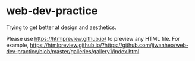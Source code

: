 # web-dev-practice
Trying to get better at design and aesthetics.

Please use https://htmlpreview.github.io/ to preview any HTML file. For example, https://htmlpreview.github.io/?https://github.com/jiwanheo/web-dev-practice/blob/master/galleries/gallery1/index.html
